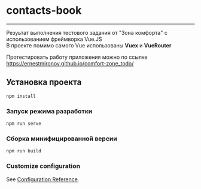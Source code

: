 # contacts-book
---
Резуьтат выполнения тестового задания от "Зона комфорта" с использованием фреймворка Vue.JS  
В проекте помимо самого Vue использованы **Vuex** и **VueRouter**

Протестировать работу приложения можно по ссылке https://ernestmironov.github.io/comfort-zone_todo/

## Установка проекта
```
npm install
```

### Запуск режима разработки
```
npm run serve
```

### Сборка минифицированной версии
```
npm run build
```

### Customize configuration
See [Configuration Reference](https://cli.vuejs.org/config/).
